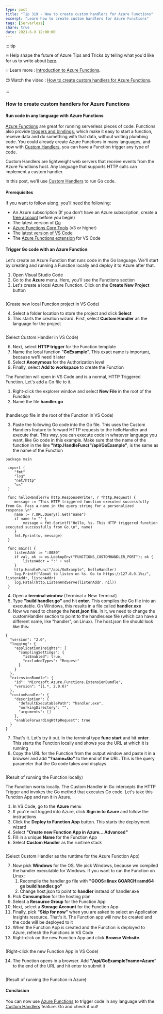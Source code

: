 ```yaml
---
type: post
title: "Tip 319 - How to create custom handlers for Azure Functions"
excerpt: "Learn how to create custom handlers for Azure Functions"
tags: [Serverless]
share: true
date: 2021-6-9 12:00:00
---
```


::: tip 

:fire:  Help shape the future of Azure Tips and Tricks by telling what you'd like for us to write about [here](https://github.com/microsoft/AzureTipsAndTricks/issues/new?assignees=&labels=&template=survey.md&title=).

:bulb: Learn more : [Introduction to Azure Functions](https://docs.microsoft.com/azure/azure-functions/functions-overview?WT.mc_id=docs-azuredevtips-azureappsdev). 

:tv: Watch the video : [How to create custom handlers for Azure Functions](https://youtu.be/roWbjuo-c30?WT.mc_id=youtube-azuredevtips-azureappsdev).

:::

### How to create custom handlers for Azure Functions

#### Run code in any language with Azure Functions
[Azure Functions](https://azure.microsoft.com/services/functions/?WT.mc_id=azure-azuredevtips-azureappsdev) are great for running serverless pieces of code. Functions also provide [triggers and bindings](https://docs.microsoft.com/azure/azure-functions/functions-triggers-bindings?WT.mc_id=docs-azuredevtips-azureappsdev), which make it easy to start a function, receive data and do something with that data, without writing plumbing code. You could already create Azure Functions in many languages, and now with [Custom Handlers](https://docs.microsoft.com/azure/azure-functions/functions-custom-handlers?WT.mc_id=docs-azuredevtips-azureappsdev), you can have a Function trigger any type of code.

Custom Handlers are lightweight web servers that receive events from the Azure Functions host. Any language that supports HTTP calls can implement a custom handler.

In this post, we'll use [Custom Handlers](https://docs.microsoft.com/azure/azure-functions/functions-custom-handlers?WT.mc_id=docs-azuredevtips-azureappsdev) to run Go code.

#### Prerequisites
If you want to follow along, you'll need the following:
* An Azure subscription (If you don't have an Azure subscription, create a [free account](https://azure.microsoft.com/free/?WT.mc_id=azure-azuredevtips-azureappsdev) before you begin)
* The latest version of [Go](https://golang.org/doc/install?WT.mc_id=other-azuredevtips-azureappsdev)
* [Azure Functions Core Tools](https://github.com/Azure/azure-functions-core-tools/releases/tag/3.0.2931?WT.mc_id=github-azuredevtips-azureappsdev) (v3 or higher)
* The [latest version of VS Code](https://code.visualstudio.com/download?WT.mc_id=other-azuredevtips-azureappsdev)
* The [Azure Functions extension](https://marketplace.visualstudio.com/items?itemName=ms-azuretools.vscode-azurefunctions&WT.mc_id=other-azuredevtips-azureappsdev) for VS Code

#### Trigger Go code with an Azure Function
Let's create an Azure Function that runs code in the Go language. We'll start by creating and running a Function locally and deploy it to Azure after that. 

1. Open Visual Studio Code
2. Go to the **Azure** menu. Here, you'll see the Functions section
3. Let's create a local Azure Function. Click on the **Create New Project** button

<img :src="$withBase('/files/104create.png')">

(Create new local Function project in VS Code)

4. Select a folder location to store the project and click **Select**
5. This starts the creation wizard. First, select **Custom Handler** as the language for the project

<img :src="$withBase('/files/104custom.png')">

(Select Custom Handler in VS Code)

6. Next, select **HTTP trigger** for the Function template
7. Name the local function "**GoExample**". This exact name is important, because we'll need it later
8. Select **Anonymous** for the Authorization level
9. Finally, select **Add to workspace** to create the Function

The Function will open in VS Code and is a normal, HTTP Triggered Function. Let's add a Go file to it.

1. Right-click the explorer window and select **New File** in the root of the Function
2. Name the file **handler.go**

<img :src="$withBase('/files/104go.png')">

(handler.go file in the root of the Function in VS Code)

3. Paste the following Go code into the Go file. This uses the Custom Handlers feature to forward HTTP requests to the helloHandler and execute that. This way, you can execute code in whatever language you want, like Go code in this example. Make sure that the name of the function in the line **"http.HandleFunc("/api/GoExample"**, is the same as the name of the Function

```
package main

 import (
 	"fmt"
 	"log"
 	"net/http"
 	"os"
 )

 func helloHandler(w http.ResponseWriter, r *http.Request) {
 	message := "This HTTP triggered function executed successfully from Go. Pass a name in the query string for a personalized response.\n"
 	name := r.URL.Query().Get("name")
 	if name != "" {
 		message = fmt.Sprintf("Hello, %s. This HTTP triggered function executed successfully from Go.\n", name)
 	}
 	fmt.Fprint(w, message)
 }

 func main() {
 	listenAddr := ":8080"
 	if val, ok := os.LookupEnv("FUNCTIONS_CUSTOMHANDLER_PORT"); ok {
 		listenAddr = ":" + val
 	}
 	http.HandleFunc("/api/GoExample", helloHandler)
 	log.Printf("About to listen on %s. Go to https://127.0.0.1%s/", listenAddr, listenAddr)
 	log.Fatal(http.ListenAndServe(listenAddr, nil))
 }
```
4. Open a **terminal window** (Terminal > New Terminal)
5. Type **"build handler.go"** and hit **enter**. This compiles the Go file into an executable. On Windows, this results in a file called **handler.exe**
6. Now we need to change the **host.json file**. In it, we need to change the customHandler section to point to the handler.exe file (which can have a different name, like "handler", on Linux). The host.json file should look like this:

```
{
  "version": "2.0",
  "logging": {
    "applicationInsights": {
      "samplingSettings": {
        "isEnabled": true,
        "excludedTypes": "Request"
      }
    }
  },
  "extensionBundle": {
    "id": "Microsoft.Azure.Functions.ExtensionBundle",
    "version": "[1.*, 2.0.0)"
  },
  "customHandler": {
    "description": {
      "defaultExecutablePath": "handler.exe",
      "workingDirectory": "",
      "arguments": []
    },
    "enableForwardingHttpRequest": true
  }
}
```

7. That's it. Let's try it out. In the terminal type **func start** and hit **enter**. This starts the Function locally and shows you the URL at which it is running
8. Copy the URL for the Function from the output window and paste it in a browser and add **"?name=Go"** to the end of the URL. This is the query parameter that the Go code takes and displays

<img :src="$withBase('/files/104localresult.png')">

(Result of running the Function locally)

The Function works locally. The Custom Handler in Go intercepts the HTTP Trigger and invokes the Go method that executes Go code. Let's take this Function App and run it in Azure.

1. In VS Code, go to the **Azure** menu
2. If you're not logged into Azure, click **Sign in to Azure** and follow the instructions
3. Click the **Deploy to Function App** button. This starts the deployment wizard
4. Select **"Create new Function App in Azure... Advanced"**
5. Fill in a unique **Name** for the Function App
6. Select **Custom Handler** as the runtime stack

<img :src="$withBase('/files/104deploy1.png')">

(Select Custom Handler as the runtime for the Azure Function App)

7. Now pick **Windows** for the OS. We pick Windows, because we compiled the handler executable for Windows. If you want to run the Function on Linux: 
    1. Recompile the handler.go file with **"GOOS=linux GOARCH=amd64 go build handler.go"**
    2. Change host.json to point to **handler** instead of handler.exe
8. Pick **Consumption** for the hosting plan
9. Select a **Resource Group** for the Function App
10. Next, select a **Storage Account** for the Function App
11. Finally, pick **"Skip for now"** when you are asked to select an Application Insights resource. That's it. The Function app will now be created and the code will be deployed to it
12. When the Function App is created and the Function is deployed to Azure, refresh the Functions in VS Code
13. Right-click on the new Function App and click **Browse Website**. 

<img :src="$withBase('/files/104browsefunction.png')">

(Right-click the new Function App in VS Code)

14. The Function opens in a browser. Add **"/api/GoExample?name=Azure"**  to the end of the URL and hit enter to submit it

<img :src="$withBase('/files/104cloudresult.png')">

(Result of running the Function in Azure)

#### Conclusion
You can now use [Azure Functions](https://azure.microsoft.com/services/functions/?WT.mc_id=azure-azuredevtips-azureappsdev) to trigger code in any language with the [Custom Handlers](https://docs.microsoft.com/azure/azure-functions/functions-custom-handlers?WT.mc_id=docs-azuredevtips-azureappsdev) feature. Go and check it out!
